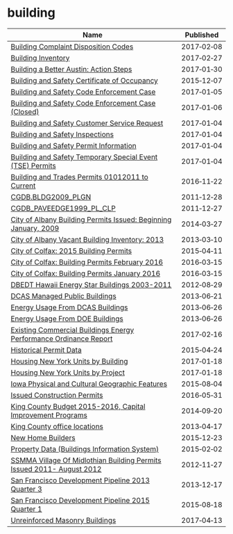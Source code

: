 # building

Name | Published
---- | ---------
[Building Complaint Disposition Codes](../datasets/6v9u-ndjg.md) | 2017&#x2011;02&#x2011;08
[Building Inventory](../datasets/utd5-tdr2.md) | 2017&#x2011;02&#x2011;27
[Building a Better Austin: Action Steps](../datasets/6s5y-evgf.md) | 2017&#x2011;01&#x2011;30
[Building and Safety Certificate of Occupancy](../datasets/3f9m-afei.md) | 2015&#x2011;12&#x2011;07
[Building and Safety Code Enforcement Case](../datasets/2uz8-3tj3.md) | 2017&#x2011;01&#x2011;05
[Building and Safety Code Enforcement Case (Closed)](../datasets/q3qu-98vb.md) | 2017&#x2011;01&#x2011;06
[Building and Safety Customer Service Request](../datasets/bsvt-chkv.md) | 2017&#x2011;01&#x2011;04
[Building and Safety Inspections](../datasets/9w5z-rg2h.md) | 2017&#x2011;01&#x2011;04
[Building and Safety Permit Information](../datasets/yv23-pmwf.md) | 2017&#x2011;01&#x2011;04
[Building and Safety Temporary Special Event (TSE) Permits](../datasets/8spw-3fhx.md) | 2017&#x2011;01&#x2011;04
[Building and Trades Permits 01012011 to Current](../datasets/p2vw-4aab.md) | 2016&#x2011;11&#x2011;22
[CGDB.BLDG2009_PLGN](../datasets/4ap4-ggys.md) | 2011&#x2011;12&#x2011;28
[CGDB_PAVEEDGE1999_PL_CLP](../datasets/ntqs-w7kd.md) | 2011&#x2011;12&#x2011;27
[City of Albany Building Permits Issued: Beginning January, 2009](../datasets/kb9s-4gzd.md) | 2014&#x2011;03&#x2011;27
[City of Albany Vacant Building Inventory: 2013](../datasets/nv2j-hmda.md) | 2013&#x2011;03&#x2011;10
[City of Colfax: 2015 Building Permits](../datasets/f74k-9nzv.md) | 2015&#x2011;04&#x2011;11
[City of Colfax: Building Permits February 2016](../datasets/sefr-g784.md) | 2016&#x2011;03&#x2011;15
[City of Colfax: Building Permits January 2016](../datasets/iqrw-294q.md) | 2016&#x2011;03&#x2011;15
[DBEDT Hawaii Energy Star Buildings 2003-2011](../datasets/vd5c-qe52.md) | 2012&#x2011;08&#x2011;29
[DCAS Managed Public Buildings](../datasets/xx2p-4jnq.md) | 2013&#x2011;06&#x2011;21
[Energy Usage From DCAS Buildings](../datasets/pwva-zn2w.md) | 2013&#x2011;06&#x2011;26
[Energy Usage From DOE Buildings](../datasets/mq6n-s45c.md) | 2013&#x2011;06&#x2011;26
[Existing Commercial Buildings Energy Performance Ordinance Report](../datasets/j2j3-acqj.md) | 2017&#x2011;02&#x2011;16
[Historical Permit Data](../datasets/f7tt-z5vu.md) | 2015&#x2011;04&#x2011;24
[Housing New York Units by Building](../datasets/hg8x-zxpr.md) | 2017&#x2011;01&#x2011;18
[Housing New York Units by Project](../datasets/hq68-rnsi.md) | 2017&#x2011;01&#x2011;18
[Iowa Physical and Cultural Geographic Features](../datasets/uedc-2fk7.md) | 2015&#x2011;08&#x2011;04
[Issued Construction Permits](../datasets/3syk-w9eu.md) | 2016&#x2011;05&#x2011;31
[King County Budget 2015-2016, Capital Improvement Programs](../datasets/fkjb-2cay.md) | 2014&#x2011;09&#x2011;20
[King County office locations](../datasets/heqd-ysmv.md) | 2013&#x2011;04&#x2011;17
[New Home Builders](../datasets/c7hs-c9qq.md) | 2015&#x2011;12&#x2011;23
[Property Data (Buildings Information System)](../datasets/e98g-f8hy.md) | 2015&#x2011;02&#x2011;02
[SSMMA Village Of Midlothian Building Permits Issued 2011- August 2012](../datasets/cii2-ipkp.md) | 2012&#x2011;11&#x2011;27
[San Francisco Development Pipeline 2013 Quarter 3](../datasets/hxup-t2n6.md) | 2013&#x2011;12&#x2011;17
[San Francisco Development Pipeline 2015 Quarter 1](../datasets/2cma-9y6y.md) | 2015&#x2011;08&#x2011;18
[Unreinforced Masonry Buildings](../datasets/54qs-2h7f.md) | 2017&#x2011;04&#x2011;13

